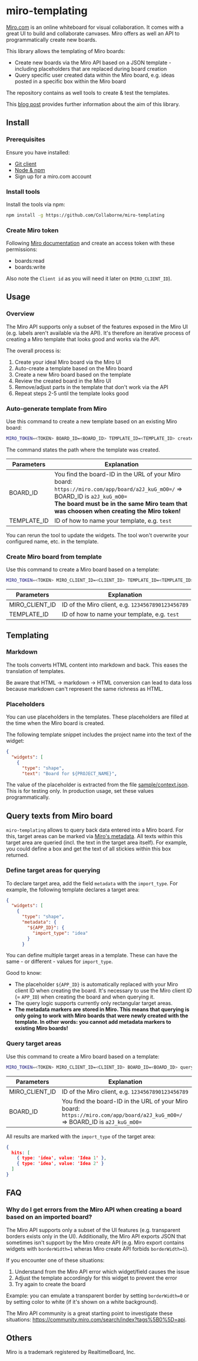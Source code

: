 # miro-templating

[Miro.com](https://www.miro.com) is an online whiteboard for visual collaboration. It comes with a great UI to build and collaborate canvases. Miro offers as well an API to programmatically create new boards.

This library allows the templating of Miro boards:

* Create new boards via the Miro API based on a JSON template - including placeholders that are replaced during board creation
* Query specific user created data within the Miro board, e.g. ideas posted in a specific box within the Miro board

The repository contains as well tools to create & test the templates.

This [blog post](https://medium.com/collaborne-engineering/templating-miro-com-boards-bac21271a7d9?source=friends_link&sk=b8b423bedec60517dd766f4ac7b87561) provides further information about the aim of this library.

## Install

### Prerequisites

Ensure you have installed:

* [Git client](https://git-scm.com/book/en/v2/Getting-Started-Installing-Git)
* [Node & npm](https://nodejs.org/en/)
* Sign up for a miro.com account

### Install tools

Install the tools via npm:

```sh
npm install -g https://github.com/Collaborne/miro-templating
```

### Create Miro token

Following [Miro documentation](https://developers.miro.com/docs/getting-started) and create an access token with these permissions:

* boards:read
* boards:write

Also note the `Client id` as you will need it later on (`MIRO_CLIENT_ID`).

## Usage

### Overview

The Miro API supports only a subset of the features exposed in the Miro UI (e.g. labels aren't available via the API). It's therefore an iterative process of creating a Miro template that looks good and works via the API.

The overall process is:

1. Create your ideal Miro board via the Miro UI
2. Auto-create a template based on the Miro board
3. Create a new Miro board based on the template
4. Review the created board in the Miro UI
5. Remove/adjust parts in the template that don't work via the API
6. Repeat steps 2-5 until the template looks good

### Auto-generate template from Miro

Use this command to create a new template based on an existing Miro board:

```sh
MIRO_TOKEN=<TOKEN> BOARD_ID=<BOARD_ID> TEMPLATE_ID=<TEMPLATE_ID> create-miro-template
```

The command states the path where the template was created.

| Parameters | Explanation |
| ---------- | ----------- |
| BOARD_ID | You find the board-ID in the URL of your Miro board: `https://miro.com/app/board/a2J_kuG_mO0=/` => BOARD_ID is `a2J_kuG_mO0=`<br>**The board must be in the same Miro team that was choosen when creating the Miro token!** |
| TEMPLATE_ID | ID of how to name your template, e.g. `test` |

You can rerun the tool to update the widgets. The tool won't overwrite your configured name, etc. in the template.

### Create Miro board from template

Use this command to create a Miro board based on a template:

```sh
MIRO_TOKEN=<TOKEN> MIRO_CLIENT_ID=<CLIENT_ID> TEMPLATE_ID=<TEMPLATE_ID> create-miro-board
```

| Parameters | Explanation |
| ---------- | ----------- |
| MIRO_CLIENT_ID | ID of the Miro client, e.g. `1234567890123456789` |
| TEMPLATE_ID | ID of how to name your template, e.g. `test` |

## Templating

### Markdown

The tools converts HTML content into markdown and back. This eases the translation of templates.

Be aware that HTML -> markdown -> HTML conversion can lead to data loss because markdown can't represent the same richness as HTML.

### Placeholders

You can use placeholders in the templates. These placeholders are filled at the time when the Miro board is created.

The following template snippet includes the project name into the text of the widget:

```json
{
  "widgets": [
    {
      "type": "shape",
      "text": "Board for ${PROJECT_NAME}",
```

The value of the placeholder is extracted from the file [sample/context.json](sample/context.json). This is for testing only. In production usage, set these values programmatically.

## Query texts from Miro board

`miro-templating` allows to query back data entered into a Miro board. For this, target areas can be marked via [Miro's metadata](https://developers.miro.com/reference#application-metadata). All texts within this target area are queried (incl. the text in the target area itself). For example, you could define a box and get the text of all stickies within this box returned.

### Define target areas for querying

To declare target area, add the field `metadata` with the `import_type`. For example, the following template declares a target area:

```json
{
  "widgets": [
    {
      "type": "shape",
      "metadata": {
        "${APP_ID}": {
          "import_type": "idea"
        }
      }
```

You can define multiple target areas in a template. These can have the same - or different - values for `import_type`.

Good to know:

* The placeholder `${APP_ID}` is automatically replaced with your Miro client ID when creating the board. It's necessary to use the Miro client ID (= `APP_ID`) when creating the board and when querying it.
* The query logic supports currently only rectangular target areas.
* **The metadata markers are stored in Miro. This means that querying is only going to work with Miro boards that were newly created with the template. In other words: you cannot add metadata markers to existing Miro boards!**

### Query target areas

Use this command to create a Miro board based on a template:

```sh
MIRO_TOKEN=<TOKEN> MIRO_CLIENT_ID=<CLIENT_ID> BOARD_ID=<BOARD_ID> query-miro-board
```

| Parameters | Explanation |
| ---------- | ----------- |
| MIRO_CLIENT_ID | ID of the Miro client, e.g. `1234567890123456789` |
| BOARD_ID | You find the board-ID in the URL of your Miro board: `https://miro.com/app/board/a2J_kuG_mO0=/` => BOARD_ID is `a2J_kuG_mO0=` |

All results are marked with the `import_type` of the target area:

```json
{
  hits: [
    { type: 'idea', value: 'Idea 1' },
    { type: 'idea', value: 'Idea 2' }
  ]
}
```

## FAQ

### Why do I get errors from the Miro API when creating a board based on an imported board?

The Miro API supports only a subset of the UI features (e.g. transparent borders exists only in the UI). Additionally, the Miro API exports JSON that sometimes isn't support by the Miro create API (e.g. Miro export contains widgets with `borderWidth=1` wheras Miro create API forbids `borderWidth=1`).

If you encounter one of these situations:

1. Understand from the Miro API error which widget/field causes the issue
2. Adjust the template accordingly for this widget to prevent the error
3. Try again to create the board

Example: you can emulate a transparent border by setting `borderWidth=0` or by setting color to white (if it's shown on a white background).

The Miro API community is a great starting point to investigate these situations: <https://community.miro.com/search/index?tags%5B0%5D=api>.

## Others

Miro is a trademark registered by RealtimeBoard, Inc.
